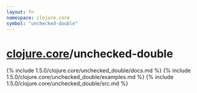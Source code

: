 ```yaml
---
layout: fn
namespace: clojure.core
symbol: "unchecked-double"
---
```


# [clojure.core](../)/unchecked-double

{% include 1.5.0/clojure.core/unchecked_double/docs.md %}
{% include 1.5.0/clojure.core/unchecked_double/examples.md %}
{% include 1.5.0/clojure.core/unchecked_double/src.md %}

